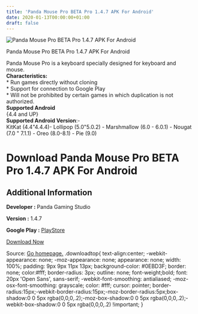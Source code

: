 ```yaml
---
title: 'Panda Mouse Pro BETA Pro 1.4.7 APK For Android'
date: 2020-01-13T00:00:00+01:00
draft: false
---
```


![Panda Mouse Pro BETA Pro 1.4.7 APK For Android](https://i1.wp.com/apkhome.net/wp-content/uploads/2020/01/Panda-Mouse-Pro-BETA-Pro-1.4.7.png "Panda Mouse Pro BETA Pro 1.4.7 APK For Android")

  

Panda Mouse Pro BETA Pro 1.4.7 APK For Android

Panda Mouse Pro is a keyboard specially designed for keyboard and mouse.  
**Characteristics:**  
\* Run games directly without cloning  
\* Support for connection to Google Play  
\* Will not be prohibited by certain games in which duplication is not authorized.  
**Supported Android**  
{4.4 and UP}  
**Supported Android Version**:-  
KitKat (4.4"4.4.4)- Lollipop (5.0"5.0.2) - Marshmallow (6.0 - 6.0.1) - Nougat (7.0 " 7.1.1) - Oreo (8.0-8.1) - Pie (9.0)

Download Panda Mouse Pro BETA Pro 1.4.7 APK For Android
=======================================================

Additional Information
----------------------

**Developer :** Panda Gaming Studio

**Version :** 1.4.7

**Google Play :** [PlayStore](https://play.google.com/store/apps/details?id=com.panda.mouse&hl=en)

  

[Download Now](https://store4app.co/post/panda-mouse-pro-beta-pro-1-4-7-apk-for-android_1578853253)

  
Source: [Go homepage.](https://store4app.co/post/panda-mouse-pro-beta-pro-1-4-7-apk-for-android_1578853253) .downloadtop{ text-align:center; -webkit-appearance: none; -moz-appearance: none; appearance: none; width: 100%; padding: 9px 9px 11px 13px; background-color: #0EBD3F; border: none; color:#fff; border-radius: 3px; outline: none; font-weight;bold; font: 20px 'Open Sans', sans-serif; -webkit-font-smoothing: antialiased; -moz-osx-font-smoothing: grayscale; color: #fff; cursor: pointer; border-radius:15px;-webkit-border-radius:15px;-moz-border-radius:5px;box-shadow:0 0 5px rgba(0,0,0,.2);-moz-box-shadow:0 0 5px rgba(0,0,0,.2);-webkit-box-shadow:0 0 5px rgba(0,0,0,.2) !important; }